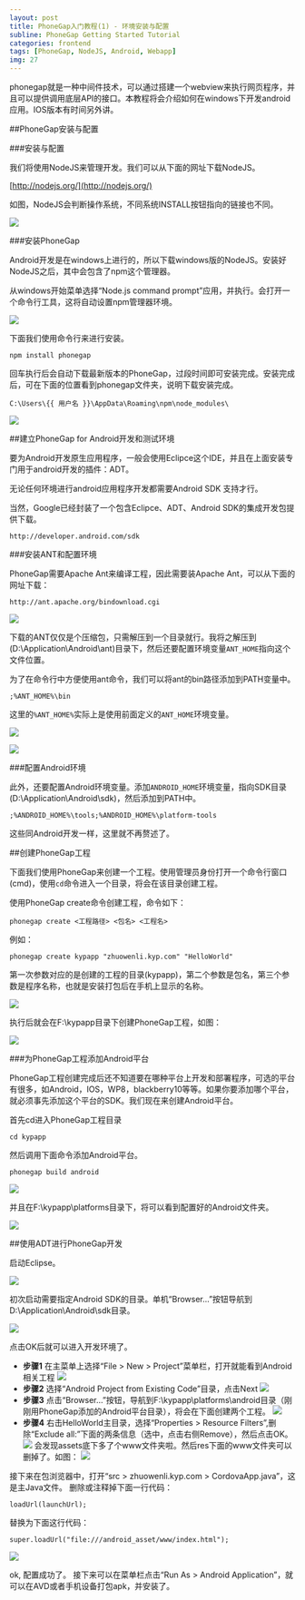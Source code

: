 ```yaml
---
layout: post
title: PhoneGap入门教程(1) - 环境安装与配置
subline: PhoneGap Getting Started Tutorial
categories: frontend
tags: [PhoneGap, NodeJS, Android, Webapp]
img: 27
---
```


phonegap就是一种中间件技术，可以通过搭建一个webview来执行网页程序，并且可以提供调用底层API的接口。本教程将会介绍如何在windows下开发android应用。IOS版本有时间另外讲。

##PhoneGap安装与配置

###安装与配置

我们将使用NodeJS来管理开发。我们可以从下面的网址下载NodeJS。

[http://nodejs.org/](http://nodejs.org/)

如图，NodeJS会判断操作系统，不同系统INSTALL按钮指向的链接也不同。

![][img1]

###安装PhoneGap

Android开发是在windows上进行的，所以下载windows版的NodeJS。安装好NodeJS之后，其中会包含了npm这个管理器。

从windows开始菜单选择“Node.js command prompt”应用，并执行。会打开一个命令行工具，这将自动设置npm管理器环境。

![][img2]

下面我们使用命令行来进行安装。

```plaintext
npm install phonegap
```

回车执行后会自动下载最新版本的PhoneGap，过段时间即可安装完成。安装完成后，可在下面的位置看到phonegap文件夹，说明下载安装完成。

```plaintext
C:\Users\{{ 用户名 }}\AppData\Roaming\npm\node_modules\
```

![][img3]



##建立PhoneGap for Android开发和测试环境

要为Android开发原生应用程序，一般会使用Eclipce这个IDE，并且在上面安装专门用于android开发的插件：ADT。

无论任何环境进行android应用程序开发都需要Android SDK 支持才行。

当然，Google已经封装了一个包含Eclipce、ADT、Android SDK的集成开发包提供下载。

```plaintext
http://developer.android.com/sdk
```

###安装ANT和配置环境

PhoneGap需要Apache Ant来编译工程，因此需要装Apache Ant，可以从下面的网址下载：


```plaintext
http://ant.apache.org/bindownload.cgi
```

![][img4]


下载的ANT仅仅是个压缩包，只需解压到一个目录就行。我将之解压到(D:\Application\Android\ant)目录下，然后还要配置环境变量`ANT_HOME`指向这个文件位置。

为了在命令行中方便使用ant命令，我们可以将ant的bin路径添加到PATH变量中。

```plaintext
;%ANT_HOME%\bin
```
这里的`%ANT_HOME%`实际上是使用前面定义的`ANT_HOME`环境变量。

![][img5]

![][img6]

###配置Android环境

此外，还要配置Android环境变量。添加`ANDROID_HOME`环境变量，指向SDK目录(D:\Application\Android\sdk)，然后添加到PATH中。

```plaintext
;%ANDROID_HOME%\tools;%ANDROID_HOME%\platform-tools
```

这些同Android开发一样，这里就不再赘述了。

##创建PhoneGap工程

下面我们使用PhoneGap来创建一个工程。使用管理员身份打开一个命令行窗口(cmd)，使用`cd`命令进入一个目录，将会在该目录创建工程。

使用PhoneGap create命令创建工程，命令如下：

```plaintext
phonegap create <工程路径> <包名> <工程名>
```

例如：

```plaintext
phonegap create kypapp "zhuowenli.kyp.com" "HelloWorld"
```

第一次参数对应的是创建的工程的目录(kypapp)，第二个参数是包名，第三个参数是程序名称，也就是安装打包后在手机上显示的名称。

![][img7]

执行后就会在F:\kypapp目录下创建PhoneGap工程，如图：

![][img8]

###为PhoneGap工程添加Android平台

PhoneGap工程创建完成后还不知道要在哪种平台上开发和部署程序，可选的平台有很多，如Android，IOS，WP8，blackberry10等等。如果你要添加哪个平台，就必须事先添加这个平台的SDK。我们现在来创建Android平台。

首先cd进入PhoneGap工程目录


```plaintext
cd kypapp
```

然后调用下面命令添加Android平台。


```plaintext
phonegap build android
```

![][img9]

并且在F:\kypapp\platforms目录下，将可以看到配置好的Android文件夹。


![][img10]


##使用ADT进行PhoneGap开发

启动Eclipse。

![][img11]

初次启动需要指定Android SDK的目录。单机“Browser...”按钮导航到D:\Application\Android\sdk目录。

![][img12]

点击OK后就可以进入开发环境了。

- **步骤1**  在主菜单上选择“File > New > Project”菜单栏，打开就能看到Android相关工程
  ![][img13]
- **步骤2**  选择“Android Project from Existing Code”目录，点击Next
  ![][img14]
- **步骤3**  点击“Browser...”按钮，导航到F:\kypapp\platforms\android目录（刚刚用PhoneGap添加的Android平台目录），将会在下面创建两个工程。
  ![][img15]
- **步骤4**  右击HelloWorld主目录，选择“Properties > Resource Filters”,删除“Exclude all:”下面的两条信息（选中，点击右侧Remove），然后点击OK。
  ![][img16]
  会发现assets底下多了个www文件夹啦。然后res下面的www文件夹可以删掉了。如图：
  ![][img17]

接下来在包浏览器中，打开“src > zhuowenli.kyp.com > CordovaApp.java”，这是主Java文件。
删除或注释掉下面一行代码：

```plaintext
loadUrl(launchUrl);
```

替换为下面这行代码：

```plaintext
super.loadUrl("file:///android_asset/www/index.html");
```
![][img18]

ok, 配置成功了。 接下来可以在菜单栏点击“Run As > Android Application”，就可以在AVD或者手机设备打包apk，并安装了。



[img1]: {{site.BASE_PATH}}/img/post/PhoneGap/1.png
[img2]: {{site.BASE_PATH}}/img/post/PhoneGap/2.png
[img3]: {{site.BASE_PATH}}/img/post/PhoneGap/3.png
[img4]: {{site.BASE_PATH}}/img/post/PhoneGap/4.png
[img5]: {{site.BASE_PATH}}/img/post/PhoneGap/5.png
[img6]: {{site.BASE_PATH}}/img/post/PhoneGap/6.png
[img7]: {{site.BASE_PATH}}/img/post/PhoneGap/7.png
[img8]: {{site.BASE_PATH}}/img/post/PhoneGap/8.png
[img9]: {{site.BASE_PATH}}/img/post/PhoneGap/9.png
[img10]: {{site.BASE_PATH}}/img/post/PhoneGap/10.png
[img11]: {{site.BASE_PATH}}/img/post/PhoneGap/11.png
[img12]: {{site.BASE_PATH}}/img/post/PhoneGap/12.png
[img13]: {{site.BASE_PATH}}/img/post/PhoneGap/13.png
[img14]: {{site.BASE_PATH}}/img/post/PhoneGap/14.png
[img15]: {{site.BASE_PATH}}/img/post/PhoneGap/15.png
[img16]: {{site.BASE_PATH}}/img/post/PhoneGap/16.png
[img17]: {{site.BASE_PATH}}/img/post/PhoneGap/17.png
[img18]: {{site.BASE_PATH}}/img/post/PhoneGap/18.png